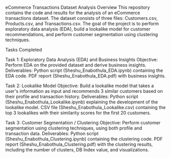 eCommerce Transactions Dataset Analysis
Overview
This repository contains the code and results for the analysis of an eCommerce transactions dataset. The dataset consists of three files: Customers.csv, Products.csv, and Transactions.csv. The goal of the project is to perform exploratory data analysis (EDA), build a lookalike model for customer recommendations, and perform customer segmentation using clustering techniques.

Tasks Completed

Task 1: Exploratory Data Analysis (EDA) and Business Insights
Objective: Perform EDA on the provided dataset and derive business insights.
Deliverables:
Python script (Sheshu_Enabothula_EDA.ipynb) containing the EDA code.
PDF report (Sheshu_Enabothula_EDA.pdf) with business insights.


Task 2: Lookalike Model
Objective: Build a lookalike model that takes a user's information as input and recommends 3 similar customers based on their profile and transaction history.
Deliverables:
Python script (Sheshu_Enabothula_Lookalike.ipynb) explaining the development of the lookalike model.
CSV file (Sheshu_Enabothula_Lookalike.csv) containing the top 3 lookalikes with their similarity scores for the first 20 customers.


Task 3: Customer Segmentation / Clustering
Objective: Perform customer segmentation using clustering techniques, using both profile and transaction data.
Deliverables:
Python script (Sheshu_Enabothula_Clustering.ipynb) containing the clustering code.
PDF report (Sheshu_Enabothula_Clustering.pdf) with the clustering results, including the number of clusters, DB Index value, and visualizations.
